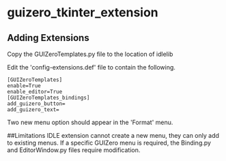 # guizero_tkinter_extension

## Adding Extensions

Copy the GUIZeroTemplates.py file to the location of idlelib

Edit the 'config-extensions.def' file to contain the following.

```
[GUIZeroTemplates]
enable=True
enable_editor=True
[GUIZeroTemplates_bindings]
add_guizero_button=
add_guizero_text=
```

Two new menu option should appear in the 'Format' menu.

##Limitations
IDLE extension cannot create a new menu, they can only add to existing menus. If a specific GUIZero menu is required, the Binding.py and EditorWindow.py files require modification.